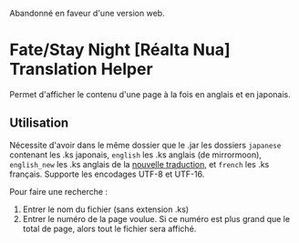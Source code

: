 Abandonné en faveur d'une version web.

# Fate/Stay Night [Réalta Nua] Translation Helper

Permet d'afficher le contenu d'une page à la fois en anglais et en japonais.

## Utilisation
Nécessite d'avoir dans le même dossier que le .jar les dossiers
`japanese` contenant les .ks japonais, `english` les .ks anglais (de mirrormoon), `english_new` les .ks anglais de la [nouvelle traduction](https://drive.google.com/file/d/1un7qtB7NTHKvZcZA7uNrfRXClG5GQvTc/view), et `french` les .ks français.
Supporte les encodages UTF-8 et UTF-16.

Pour faire une recherche :  
1) Entrer le nom du fichier (sans extension .ks)  
2) Entrer le numéro de la page voulue. Si ce numéro est plus grand que le total de page, alors tout le fichier sera affiché.
